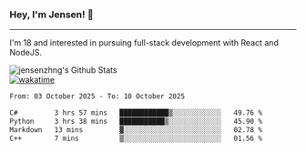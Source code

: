 ### Hey, I'm Jensen! 👋

---

I'm 18 and interested in pursuing full-stack development with React and NodeJS.

![jensenzhng's Github Stats](https://github-readme-stats.vercel.app/api?username=jensenzhng&theme=dark&show_icons=true&count_private=true)
<br />
[![wakatime](https://wakatime.com/badge/user/cbfc263d-3611-4e36-8278-8fad45fe3f62.svg)](https://wakatime.com/@cbfc263d-3611-4e36-8278-8fad45fe3f62)

<!--START_SECTION:waka-->

```txt
From: 03 October 2025 - To: 10 October 2025

C#         3 hrs 57 mins   ████████████▒░░░░░░░░░░░░   49.76 %
Python     3 hrs 38 mins   ███████████▒░░░░░░░░░░░░░   45.90 %
Markdown   13 mins         ▓░░░░░░░░░░░░░░░░░░░░░░░░   02.78 %
C++        7 mins          ▒░░░░░░░░░░░░░░░░░░░░░░░░   01.56 %
```

<!--END_SECTION:waka-->
